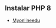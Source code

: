 ## Instalar PHP 8

- [Myonlineedu](https://www.myonlineedu.com/blog/view/16/how-to-update-to-php-8-in-wamp-server-localhost)